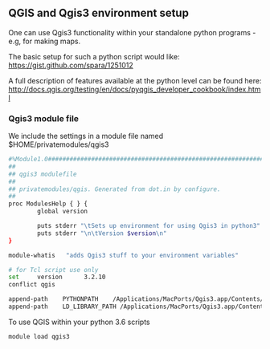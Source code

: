 ## QGIS and Qgis3 environment setup

One can use Qgis3 functionality within your standalone python programs - e.g, for making maps.

The basic setup for such a python script would like:
https://gist.github.com/spara/1251012

A full description of features available at the python level can be found here:
http://docs.qgis.org/testing/en/docs/pyqgis_developer_cookbook/index.html

### Qgis3 module file
We include the settings in a module file named $HOME/privatemodules/qgis3

```bash
#%Module1.0#####################################################################
##
## qgis3 modulefile
##
## privatemodules/qgis. Generated from dot.in by configure.
##
proc ModulesHelp { } {
        global version

        puts stderr "\tSets up environment for using Qgis3 in python3"
        puts stderr "\n\tVersion $version\n"
}

module-whatis   "adds Qgis3 stuff to your environment variables"

# for Tcl script use only
set     version      3.2.10
conflict qgis

append-path    PYTHONPATH    /Applications/MacPorts/Qgis3.app/Contents/Resources/python
append-path    LD_LIBRARY_PATH /Applications/MacPorts/Qgis3.app/Contents/MacOS/lib
```

To use QGIS within your python 3.6 scripts
```
module load qgis3
```
